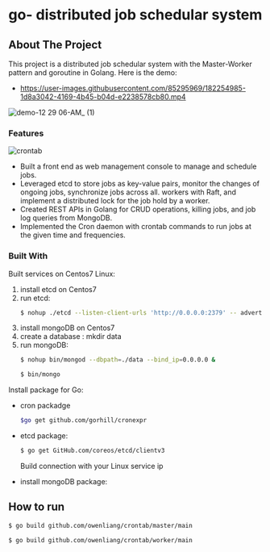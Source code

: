 # go- distributed job schedular system


<!-- ABOUT THE PROJECT -->

## About The Project

This project is a distributed job schedular system with the Master-Worker pattern and goroutine in Golang.
Here is the demo:
* https://user-images.githubusercontent.com/85295969/182254985-1d8a3042-4169-4b45-b04d-e2238578cb80.mp4

![demo-12 29 06-AM_ (1)](https://user-images.githubusercontent.com/85295969/182541769-46b24682-b3f0-4fc5-858c-ebd61b6236cc.gif)

### Features
![crontab](https://user-images.githubusercontent.com/85295969/182517389-8973484b-ffde-472c-acee-1ad10e4c3ea0.jpg)
 
* Built a front end as web management console to manage and schedule jobs.
* Leveraged etcd to store jobs as key-value pairs, monitor the changes of ongoing jobs, synchronize jobs across all.
workers with Raft, and implement a distributed lock for the job hold by a worker.
* Created REST APIs in Golang for CRUD operations, killing jobs, and job log queries from MongoDB.
* Implemented the Cron daemon with crontab commands to run jobs at the given time and frequencies.


### Built With

Built services on Centos7 Linux:

1. install etcd on Centos7
2. run etcd: 
   ```sh
   $ nohup ./etcd --listen-client-urls 'http://0.0.0.0:2379' -- advertise-client-urls 'http://0.0.0.0:2379' &
   ```
4. install mongoDB on Centos7
5. create a database : mkdir data
6. run mongoDB: 
   ```sh
   $ nohup bin/mongod --dbpath=./data --bind_ip=0.0.0.0 &
   ```
   ```sh
   $ bin/mongo
   ```

Install package for Go:
* cron packadge
  ```sh
  $go get github.com/gorhill/cronexpr
  ```
  

* etcd package:
  ```sh
  $ go get GitHub.com/coreos/etcd/clientv3
  ```
  Build connection with your Linux service ip

* install mongoDB package:


<!-- GETTING STARTED -->
## How to run
```sh
$ go build github.com/owenliang/crontab/master/main
```
```sh
$ go build github.com/owenliang/crontab/worker/main
```

